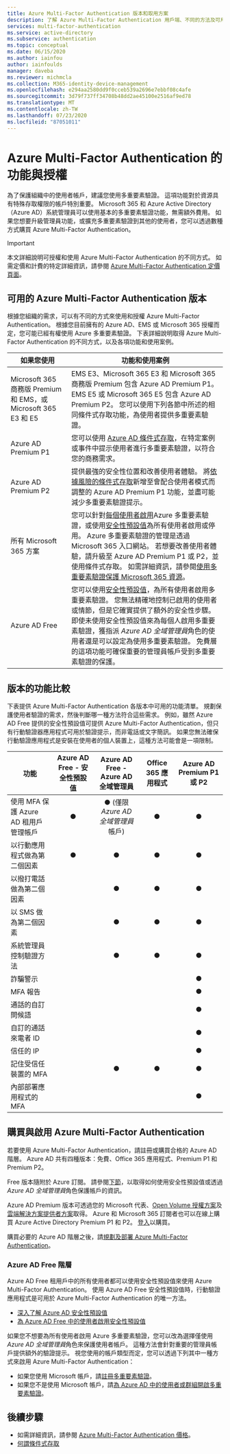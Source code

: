 ```yaml
---
title: Azure Multi-Factor Authentication 版本和取用方案
description: 了解 Azure Multi-Factor Authentication 用戶端、不同的方法及可用的版本。
services: multi-factor-authentication
ms.service: active-directory
ms.subservice: authentication
ms.topic: conceptual
ms.date: 06/15/2020
ms.author: iainfou
author: iainfoulds
manager: daveba
ms.reviewer: michmcla
ms.collection: M365-identity-device-management
ms.openlocfilehash: e294aa2580dd9f0cceb539a2696e7ebbf08c4afe
ms.sourcegitcommit: 3d79f737ff34708b48dd2ae45100e2516af9ed78
ms.translationtype: MT
ms.contentlocale: zh-TW
ms.lasthandoff: 07/23/2020
ms.locfileid: "87051011"
---
```

# <a name="features-and-licenses-for-azure-multi-factor-authentication"></a>Azure Multi-Factor Authentication 的功能與授權

為了保護組織中的使用者帳戶，建議您使用多重要素驗證。 這項功能對於資源具有特殊存取權限的帳戶特別重要。 Microsoft 365 和 Azure Active Directory （Azure AD）系統管理員可以使用基本的多重要素驗證功能，無需額外費用。 如果您想要升級管理員功能，或擴充多重要素驗證到其他的使用者，您可以透過數種方式購買 Azure Multi-Factor Authentication。

> [!IMPORTANT]
> 本文詳細說明可授權和使用 Azure Multi-Factor Authentication 的不同方式。 如需定價和計費的特定詳細資訊，請參閱 [Azure Multi-Factor Authentication 定價頁面](https://azure.microsoft.com/pricing/details/multi-factor-authentication/)。

## <a name="available-versions-of-azure-multi-factor-authentication"></a>可用的 Azure Multi-Factor Authentication 版本

根據您組織的需求，可以有不同的方式來使用和授權 Azure Multi-Factor Authentication。 根據您目前擁有的 Azure AD、EMS 或 Microsoft 365 授權而定，您可能已經有權使用 Azure 多重要素驗證。 下表詳細說明取得 Azure Multi-Factor Authentication 的不同方式，以及各項功能和使用案例。

| 如果您使用 | 功能和使用案例 |
| --- | --- |
| Microsoft 365 商務版 Premium 和 EMS，或 Microsoft 365 E3 和 E5 | EMS E3、Microsoft 365 E3 和 Microsoft 365 商務版 Premium 包含 Azure AD Premium P1。 EMS E5 或 Microsoft 365 E5 包含 Azure AD Premium P2。 您可以使用下列各節中所述的相同條件式存取功能，為使用者提供多重要素驗證。 |
| Azure AD Premium P1 | 您可以使用 [Azure AD 條件式存取](../conditional-access/howto-conditional-access-policy-all-users-mfa.md)，在特定案例或事件中提示使用者進行多重要素驗證，以符合您的商務需求。 |
| Azure AD Premium P2 | 提供最強的安全性位置和改善使用者體驗。 將[依據風險的條件式存取](../conditional-access/howto-conditional-access-policy-risk.md)新增至會配合使用者模式而調整的 Azure AD Premium P1 功能，並盡可能減少多重要素驗證提示。 |
| 所有 Microsoft 365 方案 | 您可以針對[每個使用者啟用](howto-mfa-userstates.md)Azure 多重要素驗證，或使用[安全性預設值](../fundamentals/concept-fundamentals-security-defaults.md)為所有使用者啟用或停用。 Azure 多重要素驗證的管理是透過 Microsoft 365 入口網站。 若想要改善使用者體驗，請升級至 Azure AD Premium P1 或 P2，並使用條件式存取。 如需詳細資訊，請參閱[使用多重要素驗證保護 Microsoft 365 資源](/microsoft-365/admin/security-and-compliance/set-up-multi-factor-authentication)。 |
| Azure AD Free | 您可以使用[安全性預設值](../fundamentals/concept-fundamentals-security-defaults.md)，為所有使用者啟用多重要素驗證。 您無法精確地控制已啟用的使用者或情節，但是它確實提供了額外的安全性步驟。<br /> 即使未使用安全性預設值來為每個人啟用多重要素驗證，獲指派 *Azure AD 全域管理員*角色的使用者還是可以設定為使用多重要素驗證。 免費層的這項功能可確保重要的管理員帳戶受到多重要素驗證的保護。 |

## <a name="feature-comparison-of-versions"></a>版本的功能比較

下表提供 Azure Multi-Factor Authentication 各版本中可用的功能清單。 規劃保護使用者驗證的需求，然後判斷哪一種方法符合這些需求。 例如，雖然 Azure AD Free 提供的安全性預設值可提供 Azure Multi-Factor Authentication，但只有行動驗證器應用程式可用於驗證提示，而非電話或文字簡訊。 如果您無法確保行動驗證應用程式是安裝在使用者的個人裝置上，這種方法可能會是一項限制。

| 功能 | Azure AD Free - 安全性預設值 | Azure AD Free - Azure AD 全域管理員 | Office 365 應用程式 | Azure AD Premium P1 或 P2 |
| --- |:---:|:---:|:---:|:---:|
| 使用 MFA 保護 Azure AD 租用戶管理帳戶 | ● | ● (僅限 *Azure AD 全域管理員*帳戶) | ● | ● |
| 以行動應用程式做為第二個因素 | ● | ● | ● | ● |
| 以撥打電話做為第二個因素 | | ● | ● | ● |
| 以 SMS 做為第二個因素 | | ● | ● | ● |
| 系統管理員控制驗證方法 | | ● | ● | ● |
| 詐騙警示 | | | | ● |
| MFA 報告 | | | | ● |
| 通話的自訂問候語 | | | | ● |
| 自訂的通話來電者 ID | | | | ● |
| 信任的 IP | | | | ● |
| 記住受信任裝置的 MFA | | ● | ● | ● |
| 內部部署應用程式的 MFA | | | | ● |

## <a name="purchase-and-enable-azure-multi-factor-authentication"></a>購買與啟用 Azure Multi-Factor Authentication

若要使用 Azure Multi-Factor Authentication，請註冊或購買合格的 Azure AD 階層。 Azure AD 共有四種版本：免費、Office 365 應用程式、Premium P1 和 Premium P2。

Free 版本隨附於 Azure 訂閱。 請參閱[下節](#azure-ad-free-tier)，以取得如何使用安全性預設值或透過 *Azure AD 全域管理員*角色保護帳戶的資訊。

Azure AD Premium 版本可透過您的 Microsoft 代表、[Open Volume 授權方案](https://www.microsoft.com/licensing/licensing-programs/open-license.aspx)及[雲端解決方案提供者方案](https://go.microsoft.com/fwlink/?LinkId=614968&clcid=0x409)取得。 Azure 和 Microsoft 365 訂閱者也可以在線上購買 Azure Active Directory Premium P1 和 P2。 [登入](https://portal.office.com/Commerce/Catalog.aspx)以購買。

購買必要的 Azure AD 階層之後，請[規劃及部署 Azure Multi-Factor Authentication](howto-mfa-getstarted.md)。

### <a name="azure-ad-free-tier"></a>Azure AD Free 階層

Azure AD Free 租用戶中的所有使用者都可以使用安全性預設值來使用 Azure Multi-Factor Authentication。 使用 Azure AD Free 安全性預設值時，行動驗證應用程式是可用於 Azure Multi-Factor Authentication 的唯一方法。

* [深入了解 Azure AD 安全性預設值](../fundamentals/concept-fundamentals-security-defaults.md)
* [為 Azure AD Free 中的使用者啟用安全性預設值](../fundamentals/concept-fundamentals-security-defaults.md#enabling-security-defaults)

如果您不想要為所有使用者啟用 Azure 多重要素驗證，您可以改為選擇僅使用*Azure AD 全域管理員*角色來保護使用者帳戶。 這種方法會針對重要的管理員帳戶提供額外的驗證提示。 視您使用的帳戶類型而定，您可以透過下列其中一種方式來啟用 Azure Multi-Factor Authentication：

* 如果您使用 Microsoft 帳戶，請[註冊多重要素驗證](https://support.microsoft.com/help/12408/microsoft-account-about-two-step-verification)。
* 如果您不是使用 Microsoft 帳戶，請[為 Azure AD 中的使用者或群組開啟多重要素驗證](howto-mfa-userstates.md)。

## <a name="next-steps"></a>後續步驟

* 如需詳細資訊，請參閱 [Azure Multi-Factor Authentication 價格](https://azure.microsoft.com/pricing/details/multi-factor-authentication/)。
* [何謂條件式存取](../conditional-access/overview.md)

